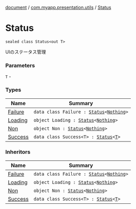 [document](../../index.md) / [com.myapp.presentation.utils](../index.md) / [Status](./index.md)

# Status

`sealed class Status<out T>`

UIのステータス管理

### Parameters

`T` -

### Types

| Name | Summary |
|---|---|
| [Failure](-failure/index.md) | `data class Failure : `[`Status`](./index.md)`<`[`Nothing`](https://kotlinlang.org/api/latest/jvm/stdlib/kotlin/-nothing/index.html)`>` |
| [Loading](-loading.md) | `object Loading : `[`Status`](./index.md)`<`[`Nothing`](https://kotlinlang.org/api/latest/jvm/stdlib/kotlin/-nothing/index.html)`>` |
| [Non](-non.md) | `object Non : `[`Status`](./index.md)`<`[`Nothing`](https://kotlinlang.org/api/latest/jvm/stdlib/kotlin/-nothing/index.html)`>` |
| [Success](-success/index.md) | `data class Success<T> : `[`Status`](./index.md)`<`[`T`](-success/index.md#T)`>` |

### Inheritors

| Name | Summary |
|---|---|
| [Failure](-failure/index.md) | `data class Failure : `[`Status`](./index.md)`<`[`Nothing`](https://kotlinlang.org/api/latest/jvm/stdlib/kotlin/-nothing/index.html)`>` |
| [Loading](-loading.md) | `object Loading : `[`Status`](./index.md)`<`[`Nothing`](https://kotlinlang.org/api/latest/jvm/stdlib/kotlin/-nothing/index.html)`>` |
| [Non](-non.md) | `object Non : `[`Status`](./index.md)`<`[`Nothing`](https://kotlinlang.org/api/latest/jvm/stdlib/kotlin/-nothing/index.html)`>` |
| [Success](-success/index.md) | `data class Success<T> : `[`Status`](./index.md)`<`[`T`](-success/index.md#T)`>` |
